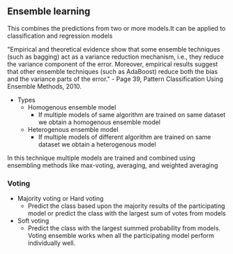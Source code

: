 ## Ensemble learning
 This combines the predictions from two or more models.It can be applied to classification and regression models


"Empirical and theoretical evidence show that some ensemble techniques (such as bagging) act as a variance reduction mechanism, i.e., they reduce the variance component of the error. Moreover, empirical results suggest that other ensemble techniques (such as AdaBoost) reduce both the bias and the variance parts of the error." - Page 39, Pattern Classification Using Ensemble Methods, 2010.

* Types
  + Homogenous ensemble model
    - If multiple models of same algorithm are trained on same dataset we obtain a homogenous ensemble model
  + Heterogenous ensemble model
    - If multiple models of different algorithm are trained on same dataset we obtain a heterogenous model

In this technique multiple models are trained and combined using ensembling methods like max-voting, averaging, and weighted averaging

### Voting
 + Majority voting or Hard voting
   - Predict the class based upon the majority results of the participating model or predict the class with the largest sum of votes from models
 + Soft voting
   -  Predict the class with the largest summed probability from models.
 Voting ensemble works when all the participating model perform individually well.
